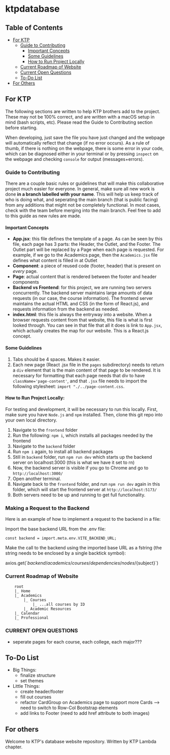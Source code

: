 # ktpdatabase

## Table of Contents
- [For KTP](#for-ktp)
    - [Guide to Contributing](#guide-to-contributing)
        - [Important Concepts](#important-concepts)
        - [Some Guidelines](#some-guidelines)
        - [How to Run Project Locally](#how-to-run-project-locally)
    - [Current Roadmap of Website](#current-roadmap-of-website)
    - [Current Open Questions](#current-open-questions)
    - [To-Do List](#to-do-list)
- [For Others](#for-others)

## For KTP

The following sections are written to help KTP brothers add to the project. These may not be 100% correct, and are written with a macOS setup in mind (bash scripts, etc). Please read the Guide to Contributing section before starting.

When developing, just save the file you have just changed and the webpage will automatically reflect that change (if no error occurs). As a rule of thumb, if there is nothing on the webpage, there is some error in your code, which can be diagnosed either in your terminal or by pressing `inspect` on the webpage and checking `console` for output (messages+errors).

### Guide to Contributing
There are a couple basic rules or guidelines that will make this collaborative project much easier for everyone. In general, make sure all new work is done **in a branch labelled with your name**. This will help us keep track of who is doing what, and seperating the main branch (that is public facing) from any additions that might not be completely functional. In most cases, check with the team before merging into the main branch. Feel free to add to this guide as new rules are made.

#### Important Concepts
- **App.jsx**: this file defines the template of a page. As can be seen by this file, each page has 3 parts: the Header, the Outlet, and the Footer. The Outlet part will be replaced by a Page when each page is requested. For example, if we go to the Academics page, then the `Academics.jsx` file defines what content is filled in at Outlet
- **Component**: a piece of reused code (footer, header) that is present on *every* page. 
- **Page**: actual content that is rendered between the footer and header components
- **Backend vs Frontend**: for this project, we are running two servers concurrently. The backend server maintains large amounts of data requests (in our case, the course information). The frontend server maintains the actual HTML and CSS (in the form of React.js), and requests information from the backend as needed.
- **index.html**: this file is always the entryway into a website. When a browser requests content from that website, this file is what is first looked through. You can see in that file that all it does is link to `App.jsx`, which actually creates the map for our website. This is a React.js concept.

#### Some Guidelines
1. Tabs should be 4 spaces. Makes it easier.
2. Each new page (React .jsx file in the `pages` subdirectory) needs to return a `div` element that is the main content of that page to be rendered. It is necessary for formatting that each page needs that div to have `className='page-content'`, and that `.jsx` file needs to import the following stylesheet: `import "./../page-content.css`.

#### How to Run Project Locally:
For testing and development, it will be necessary to run this locally. First, make sure you have `Node.js` and `npm` installed. Then, clone this git repo into your own local directory.
1. Navigate to the `frontend` folder
2. Run the following: `npm i`, which installs all packages needed by the frontend
3. Navigate to the `backend` folder
4. Run `npm i` again, to install all backend packages
5. Still in `backend` folder, run `npm run dev` which starts up the backend server on localhost:3000 (this is what we have it set to rn)
6. Now, the backend server is visible if you go to Chrome and go to `http://localhost:3000/`
7. Open another terminal.
7. Navigate back to the `frontend` folder, and run `npm run dev` again in this folder, which will start the frontend server at `http://localhost:5173/`
8. Both servers need to be up and running to get full functionality.

### Making a Request to the Backend
Here is an example of how to implement a request to the backend in a file:

Import the base backend URL from the .env file:

`const backend = import.meta.env.VITE_BACKEND_URL;`

Make the call to the backend using the imported base URL as a fstring (the string needs to be enclosed by a single backtick symbol):

axios.get(\`${backend}/academics/courses/dependencies/nodes/${subject}\`)

### Current Roadmap of Website

```text
    root
    |_ Home
    |_ Academics
        |_ Courses
            |_ ...all courses by ID
        |_ Academic Resources
    |_ Calendar
    |_ Professional
```

### CURRENT OPEN QUESTIONS
- seperate pages for each course, each college, each major??? 


## To-Do List

- Big Things:
    - finalize structure
    - set themes
- Little Things:
    - create header/footer
    - fill out courses
    - refactor CardGroup on Academics page to support more Cards --> need to switch to Row-Col Bootstrap elements
    - add links to Footer (need to add href attribute to both images)


## For others

Welcome to KTP's database website repository. Written by KTP Lambda chapter.

